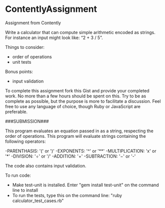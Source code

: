 # ContentlyAssignment
Assignment from Contently

Write a calculator that can compute simple arithmetic encoded as strings. For instance an input might look like: “2 + 3 / 5”.

Things to consider:
- order of operations
- unit tests

Bonus points:
 - input validation

To complete this assignment fork this Gist and provide your completed work. No more than a few hours should be spent on this. Try to be as complete as possible, but the purpose is more to facilitate a discussion. Feel free to use any language of choice, though Ruby or JavaScript are preferable.


###SUBMISSION###

This program evaluates an equation passed in as a string, respecting the order of operations. This program will evaluate strings containing the following operators:

-PARENTHASIS: '(' or ')'
-EXPONENTS: '^' or '**'
-MULTIPLICATION: 'x' or '*'
-DIVISION: '÷' or '/'
-ADDITION: '+'
-SUBTRACTION: '−' or '-'

The code also contains input validation.

To run code:
 - Make test-unit is installed. Enter "gem install test-unit" on the command line to install
 - To run the tests, type this on the command line: "ruby calculator_test_cases.rb"
